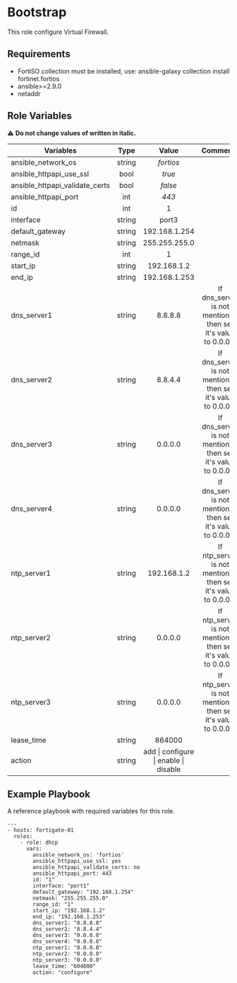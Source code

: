 Bootstrap
=========

This role configure Virtual Firewall.

Requirements
------------

- FortiSO collection must be installed, use: ansible-galaxy collection install fortinet.fortios
- ansible>=2.9.0
- netaddr

Role Variables
--------------
:warning:	**Do not change values of written in italic.**

| Variables                      	|  Type  	|                 Value                 	|                            Comments                           	|
|--------------------------------	|:------:	|:-------------------------------------:	|:-------------------------------------------------------------:	|
| ansible_network_os             	| string 	|               _fortios_               	|                                                               	|
| ansible_httpapi_use_ssl        	|  bool  	|                 _true_                	|                                                               	|
| ansible_httpapi_validate_certs 	|  bool  	|                _false_                	|                                                               	|
| ansible_httpapi_port           	|   int  	|                 _443_                 	|                                                               	|
| id                             	|   int  	|                   1                   	|                                                               	|
| interface                      	| string 	|                 port3                 	|                                                               	|
| default_gateway                	| string 	|             192.168.1.254             	|                                                               	|
| netmask                        	| string 	|             255.255.255.0             	|                                                               	|
| range_id                       	|   int  	|                   1                   	|                                                               	|
| start_ip                       	| string 	|              192.168.1.2              	|                                                               	|
| end_ip                         	| string 	|             192.168.1.253             	|                                                               	|
| dns_server1                    	| string 	|                8.8.8.8                	| If dns_server is not mentioned then set it's value to 0.0.0.0 	|
| dns_server2                    	| string 	|                8.8.4.4                	| If dns_server is not mentioned then set it's value to 0.0.0.0 	|
| dns_server3                    	| string 	|                0.0.0.0                	| If dns_server is not mentioned then set it's value to 0.0.0.0 	|
| dns_server4                    	| string 	|                0.0.0.0                	| If dns_server is not mentioned then set it's value to 0.0.0.0 	|
| ntp_server1                    	| string 	|              192.168.1.2              	| If ntp_server is not mentioned then set it's value to 0.0.0.0 	|
| ntp_server2                    	| string 	|                0.0.0.0                	| If ntp_server is not mentioned then set it's value to 0.0.0.0 	|
| ntp_server3                    	| string 	|                0.0.0.0                	| If ntp_server is not mentioned then set it's value to 0.0.0.0 	|
| lease_time                     	| string 	|                 864000                	|                                                               	|
| action                         	| string 	| add \| configure \| enable \| disable 	|                                                               	|

Example Playbook
----------------
A reference playbook with required variables for this role.

    ---
    - hosts: fortigate-01        
      roles:
        - role: dhcp
          vars:
            ansible_network_os: 'fortios'
            ansible_httpapi_use_ssl: yes
            ansible_httpapi_validate_certs: no
            ansible_httpapi_port: 443
            id: "1"
            interface: "port1"
            default_gateway: "192.168.1.254"
            netmask: "255.255.255.0"
            range_id: "1"
            start_ip: "192.168.1.2"
            end_ip: "192.168.1.253"
            dns_server1: "8.8.8.8"
            dns_server2: "8.8.4.4"
            dns_server3: "0.0.0.0"
            dns_server4: "0.0.0.0"
            ntp_server1: "0.0.0.0"
            ntp_server2: "0.0.0.0"
            ntp_server3: "0.0.0.0"  
            lease_time: "604800"
            action: "configure"